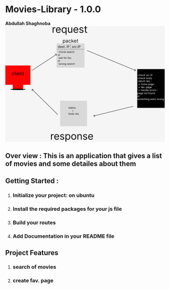 # Movies-Library - 1.0.0
**Abdullah Shaghnoba**
![WRRC](./assets/Untitled%20(3).png)
## Over view : This is an application that gives a list of movies and some detailes about them
## Getting Started :
1. ### Initialize your project: on ubuntu
2. ### Install the required packages for your js file 
3. ### Build your routes
4. ### Add Documentation in your README file
## Project Features
1. ### search of movies
2. ### create fav. page